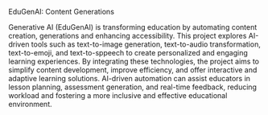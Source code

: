 EduGenAI: Content Generations

Generative AI (EduGenAI) is transforming education by automating content creation, generations and enhancing accessibility. This project explores AI-driven tools such as text-to-image generation, text-to-audio transformation, text-to-emoji, and text-to-sppeech to create personalized and engaging learning experiences. By integrating these technologies, the project aims to simplify content development, improve efficiency, and offer interactive and adaptive learning solutions. AI-driven automation can assist educators in lesson planning, assessment generation, and real-time feedback, reducing workload and fostering a more inclusive and effective educational environment.
